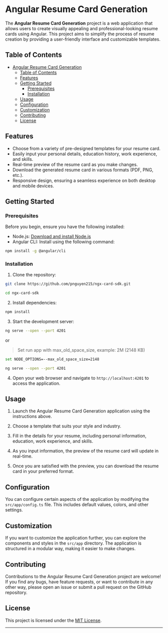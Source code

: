 # Angular Resume Card Generation

The **Angular Resume Card Generation** project is a web application that allows users to create visually appealing and professional-looking resume cards using Angular. This project aims to simplify the process of resume creation by providing a user-friendly interface and customizable templates.

## Table of Contents

- [Angular Resume Card Generation](#angular-resume-card-generation)
  - [Table of Contents](#table-of-contents)
  - [Features](#features)
  - [Getting Started](#getting-started)
    - [Prerequisites](#prerequisites)
    - [Installation](#installation)
  - [Usage](#usage)
  - [Configuration](#configuration)
  - [Customization](#customization)
  - [Contributing](#contributing)
  - [License](#license)

## Features

- Choose from a variety of pre-designed templates for your resume card.
- Easily input your personal details, education history, work experience, and skills.
- Real-time preview of the resume card as you make changes.
- Download the generated resume card in various formats (PDF, PNG, etc.).
- Responsive design, ensuring a seamless experience on both desktop and mobile devices.

## Getting Started

### Prerequisites

Before you begin, ensure you have the following installed:

- Node.js: [Download and install Node.js](https://nodejs.org/)
- Angular CLI: Install using the following command:

```bash
npm install -g @angular/cli
```

### Installation

1. Clone the repository:

```bash
git clone https://github.com/pnguyen215/ngx-card-sdk.git
```

```bash
cd ngx-card-sdk
```

2. Install dependencies:

```bash
npm install
```

3. Start the development server:

```bash
ng serve --open --port 4201
```

or

> Set run app with max_old_space_size, example: 2M (2148 KB)

```bash
set NODE_OPTIONS=--max_old_space_size=2148
```

```bash
ng serve --open --port 4201
```

4. Open your web browser and navigate to `http://localhost:4201` to access the application.

## Usage

1. Launch the Angular Resume Card Generation application using the instructions above.

2. Choose a template that suits your style and industry.

3. Fill in the details for your resume, including personal information, education, work experience, and skills.

4. As you input information, the preview of the resume card will update in real-time.

5. Once you are satisfied with the preview, you can download the resume card in your preferred format.

## Configuration

You can configure certain aspects of the application by modifying the `src/app/config.ts` file. This includes default values, colors, and other settings.

## Customization

If you want to customize the application further, you can explore the components and styles in the `src/app` directory. The application is structured in a modular way, making it easier to make changes.

## Contributing

Contributions to the Angular Resume Card Generation project are welcome! If you find any bugs, have feature requests, or want to contribute in any other way, please open an issue or submit a pull request on the GitHub repository.

## License

This project is licensed under the [MIT License](LICENSE).

---
